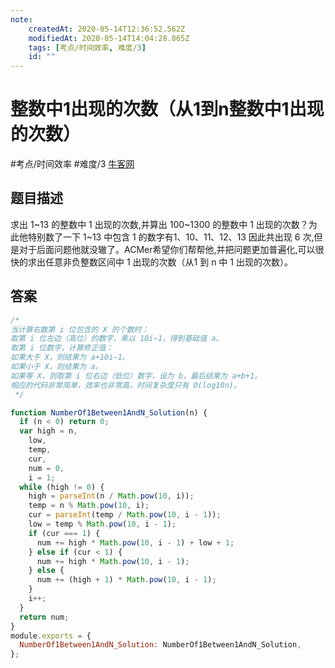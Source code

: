 ```yaml
---
note:
    createdAt: 2020-05-14T12:36:52.562Z
    modifiedAt: 2020-05-14T14:04:28.865Z
    tags: [考点/时间效率, 难度/3]
    id: ""
---
```

# 整数中1出现的次数（从1到n整数中1出现的次数）
#考点/时间效率 #难度/3 [牛客网](https://www.nowcoder.com/practice/bd7f978302044eee894445e244c7eee6?tpId=13&tqId=11184&tPage=2&rp=2&ru=/ta/coding-interviews&qru=/ta/coding-interviews/question-ranking)
<!-- @crossnote.comment "id":"a394a6ed-799c-44c9-a76a-8e2f6e23a463" -->  
## 题目描述
求出 1~13 的整数中 1 出现的次数,并算出 100~1300 的整数中 1 出现的次数？为此他特别数了一下 1~13 中包含 1 的数字有1、10、11、12、13 因此共出现 6 次,但是对于后面问题他就没辙了。ACMer希望你们帮帮他,并把问题更加普遍化,可以很快的求出任意非负整数区间中 1 出现的次数（从1 到 n 中 1 出现的次数）。

## 答案

```javascript
/*
当计算右数第 i 位包含的 X 的个数时：
取第 i 位左边（高位）的数字，乘以 10i−1，得到基础值 a。
取第 i 位数字，计算修正值：
如果大于 X，则结果为 a+10i−1。
如果小于 X，则结果为 a。
如果等 X，则取第 i 位右边（低位）数字，设为 b，最后结果为 a+b+1。
相应的代码非常简单，效率也非常高，时间复杂度只有 O(log10n)。
 */

function NumberOf1Between1AndN_Solution(n) {
  if (n < 0) return 0;
  var high = n,
    low,
    temp,
    cur,
    num = 0,
    i = 1;
  while (high != 0) {
    high = parseInt(n / Math.pow(10, i));
    temp = n % Math.pow(10, i);
    cur = parseInt(temp / Math.pow(10, i - 1));
    low = temp % Math.pow(10, i - 1);
    if (cur === 1) {
      num += high * Math.pow(10, i - 1) + low + 1;
    } else if (cur < 1) {
      num += high * Math.pow(10, i - 1);
    } else {
      num += (high + 1) * Math.pow(10, i - 1);
    }
    i++;
  }
  return num;
}
module.exports = {
  NumberOf1Between1AndN_Solution: NumberOf1Between1AndN_Solution,
};
```
